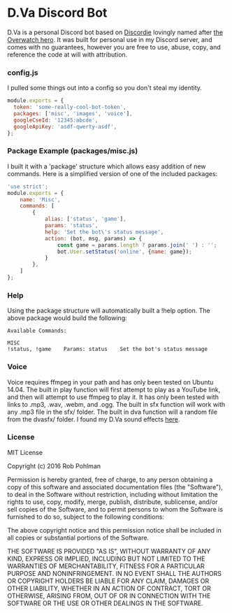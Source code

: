 # D.Va Discord Bot

D.Va is a personal Discord bot based on [Discordie] lovingly named after [the Overwatch hero].
It was built for personal use in my Discord server, and comes with no guarantees, however you are free to use, abuse, copy, and reference the code at will with attribution.


### config.js
I pulled some things out into a config so you don't steal my identity.
```javascript
module.exports = {
  token: 'some-really-cool-bot-token',
  packages: ['misc', 'images', 'voice'],
  googleCseId: '12345:abcde',
  googleApiKey: 'asdf-qwerty-asdf',
};
```

### Package Example (packages/misc.js)
I built it with a 'package' structure which allows easy addition of new commands.
Here is a simplified version of one of the included packages:
```javascript
'use strict';
module.exports = {
    name: 'Misc',
    commands: [
        {
            alias: ['status', 'game'],
            params: 'status',
            help: 'Set the bot\'s status message',
            action: (bot, msg, params) => {
                const game = params.length ? params.join(' ') : '';
                bot.User.setStatus('online', {name: game});
            }
        },
    ]
};
```

### Help
Using the package structure will automatically built a !help option. The above package would build the following:
```
Available Commands:

MISC
!status, !game    Params: status    Set the bot's status message
```

### Voice
Voice requires ffmpeg in your path and has only been tested on Ubuntu 14.04.
The built in play function will first attempt to play as a YouTube link, and then will attempt to use ffmpeg to play it. It has only been tested with links to .mp3, .wav, .webm, and .ogg. 
The built in sfx function will work with any .mp3 file in the sfx/ folder.
The built in dva function will a random file from the dvasfx/ folder. I found my D.Va sound effects [here].

### License
MIT License

Copyright (c) 2016 Rob Pohlman

Permission is hereby granted, free of charge, to any person obtaining a copy
of this software and associated documentation files (the "Software"), to deal
in the Software without restriction, including without limitation the rights
to use, copy, modify, merge, publish, distribute, sublicense, and/or sell
copies of the Software, and to permit persons to whom the Software is
furnished to do so, subject to the following conditions:

The above copyright notice and this permission notice shall be included in all
copies or substantial portions of the Software.

THE SOFTWARE IS PROVIDED "AS IS", WITHOUT WARRANTY OF ANY KIND, EXPRESS OR
IMPLIED, INCLUDING BUT NOT LIMITED TO THE WARRANTIES OF MERCHANTABILITY,
FITNESS FOR A PARTICULAR PURPOSE AND NONINFRINGEMENT. IN NO EVENT SHALL THE
AUTHORS OR COPYRIGHT HOLDERS BE LIABLE FOR ANY CLAIM, DAMAGES OR OTHER
LIABILITY, WHETHER IN AN ACTION OF CONTRACT, TORT OR OTHERWISE, ARISING FROM,
OUT OF OR IN CONNECTION WITH THE SOFTWARE OR THE USE OR OTHER DEALINGS IN THE
SOFTWARE.

   [Discordie]: <https://github.com/qeled/discordie>
   [the Overwatch hero]: <https://playoverwatch.com/en-us/heroes/dva/>
   [here]: <https://www.reddit.com/r/Overwatch/comments/47zlhi/sound_files_organized_sort_of_come_get_some/>
